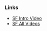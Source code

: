 ### Links
- [SF Intro Video](https://trailhead.salesforce.com/live/videos/a2r3k000001dKQi/salesforce-fundamentals-lite/)
- [SF All Videos](https://trailhead.salesforce.com/live/videos/?type=all)
